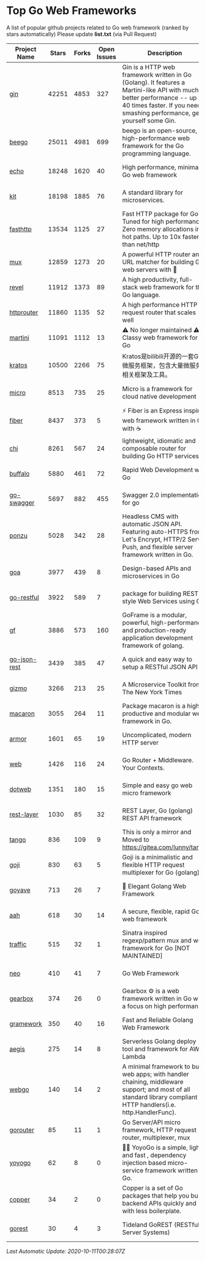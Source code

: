 # Top Go Web Frameworks
A list of popular github projects related to Go web framework (ranked by stars automatically)
Please update **list.txt** (via Pull Request)

| Project Name | Stars | Forks | Open Issues | Description | Last Commit |
| ------------ | ----- | ----- | ----------- | ----------- | ----------- |
| [gin](https://github.com/gin-gonic/gin) | 42251 | 4853 | 327 | Gin is a HTTP web framework written in Go (Golang). It features a Martini-like API with much better performance -- up to 40 times faster. If you need smashing performance, get yourself some Gin. | 2020-09-25 01:45:17 |
| [beego](https://github.com/astaxie/beego) | 25011 | 4981 | 699 | beego is an open-source, high-performance web framework for the Go programming language. | 2020-10-10 14:10:43 |
| [echo](https://github.com/labstack/echo) | 18248 | 1620 | 40 | High performance, minimalist Go web framework | 2020-09-14 16:12:41 |
| [kit](https://github.com/go-kit/kit) | 18198 | 1885 | 76 | A standard library for microservices. | 2020-10-09 22:21:20 |
| [fasthttp](https://github.com/valyala/fasthttp) | 13534 | 1125 | 27 | Fast HTTP package for Go. Tuned for high performance. Zero memory allocations in hot paths. Up to 10x faster than net/http | 2020-10-03 07:44:36 |
| [mux](https://github.com/gorilla/mux) | 12859 | 1273 | 20 | A powerful HTTP router and URL matcher for building Go web servers with 🦍 | 2020-09-12 19:20:56 |
| [revel](https://github.com/revel/revel) | 11912 | 1373 | 89 | A high productivity, full-stack web framework for the Go language. | 2020-07-12 05:57:36 |
| [httprouter](https://github.com/julienschmidt/httprouter) | 11860 | 1135 | 52 | A high performance HTTP request router that scales well | 2020-09-21 13:50:23 |
| [martini](https://github.com/go-martini/martini) | 11091 | 1112 | 13 | ⚠️ No longer maintained ⚠️  Classy web framework for Go | 2017-01-21 21:58:54 |
| [kratos](https://github.com/go-kratos/kratos) | 10500 | 2266 | 75 | Kratos是bilibili开源的一套Go微服务框架，包含大量微服务相关框架及工具。 | 2020-09-18 01:01:19 |
| [micro](https://github.com/micro/micro) | 8513 | 735 | 25 | Micro is a framework for cloud native development | 2020-10-10 20:55:35 |
| [fiber](https://github.com/gofiber/fiber) | 8437 | 373 | 5 | ⚡️ Fiber is an Express inspired web framework written in Go with ☕️ | 2020-10-10 23:42:30 |
| [chi](https://github.com/go-chi/chi) | 8261 | 567 | 24 | lightweight, idiomatic and composable router for building Go HTTP services | 2020-10-10 00:51:05 |
| [buffalo](https://github.com/gobuffalo/buffalo) | 5880 | 461 | 72 | Rapid Web Development w/ Go | 2020-09-07 00:22:02 |
| [go-swagger](https://github.com/go-swagger/go-swagger) | 5697 | 882 | 455 | Swagger 2.0 implementation for go | 2020-09-17 02:52:37 |
| [ponzu](https://github.com/ponzu-cms/ponzu) | 5028 | 342 | 28 | Headless CMS with automatic JSON API. Featuring auto-HTTPS from Let's Encrypt, HTTP/2 Server Push, and flexible server framework written in Go. | 2020-01-02 00:14:32 |
| [goa](https://github.com/goadesign/goa) | 3977 | 439 | 8 | Design-based APIs and microservices in Go | 2020-10-08 02:15:24 |
| [go-restful](https://github.com/emicklei/go-restful) | 3922 | 589 | 7 | package for building REST-style Web Services using Go | 2020-10-09 15:32:36 |
| [gf](https://github.com/gogf/gf) | 3886 | 573 | 160 | GoFrame is a modular, powerful, high-performance and production-ready application development framework of golang.  | 2020-09-29 15:47:37 |
| [go-json-rest](https://github.com/ant0ine/go-json-rest) | 3439 | 385 | 47 | A quick and easy way to setup a RESTful JSON API | 2017-09-13 04:12:08 |
| [gizmo](https://github.com/nytimes/gizmo) | 3266 | 213 | 25 | A Microservice Toolkit from The New York Times | 2020-08-25 21:02:25 |
| [macaron](https://github.com/go-macaron/macaron) | 3055 | 264 | 11 | Package macaron is a high productive and modular web framework in Go. | 2020-08-17 13:11:03 |
| [armor](https://github.com/labstack/armor) | 1601 | 65 | 19 | Uncomplicated, modern HTTP server | 2019-08-03 18:10:09 |
| [web](https://github.com/gocraft/web) | 1426 | 116 | 24 | Go Router + Middleware. Your Contexts. | 2019-02-07 15:06:52 |
| [dotweb](https://github.com/devfeel/dotweb) | 1351 | 180 | 15 | Simple and easy go web micro framework | 2020-08-11 09:38:36 |
| [rest-layer](https://github.com/rs/rest-layer) | 1030 | 85 | 32 | REST Layer, Go (golang) REST API framework | 2019-12-05 10:17:11 |
| [tango](https://github.com/lunny/tango) | 836 | 109 | 9 | This is only a mirror and Moved to https://gitea.com/lunny/tango | 2019-05-17 03:31:10 |
| [goji](https://github.com/goji/goji) | 830 | 63 | 5 | Goji is a minimalistic and flexible HTTP request multiplexer for Go (golang) | 2019-01-26 23:58:29 |
| [goyave](https://github.com/System-Glitch/goyave) | 713 | 26 | 7 | 🍐 Elegant Golang Web Framework | 2020-09-29 12:52:12 |
| [aah](https://github.com/go-aah/aah) | 618 | 30 | 14 | A secure, flexible, rapid Go web framework | 2020-09-02 02:31:20 |
| [traffic](https://github.com/gravityblast/traffic) | 515 | 32 | 1 | Sinatra inspired regexp/pattern mux and web framework for Go [NOT MAINTAINED] | 2015-11-26 21:31:07 |
| [neo](https://github.com/ivpusic/neo) | 410 | 41 | 7 | Go Web Framework | 2017-08-14 23:54:31 |
| [gearbox](https://github.com/gogearbox/gearbox) | 374 | 26 | 0 | Gearbox :gear: is a web framework written in Go with a focus on high performance | 2020-08-18 08:44:17 |
| [gramework](https://github.com/gramework/gramework) | 350 | 40 | 16 | Fast and Reliable Golang Web Framework | 2020-01-21 17:51:59 |
| [aegis](https://github.com/tmaiaroto/aegis) | 275 | 14 | 8 | Serverless Golang deploy tool and framework for AWS Lambda | 2019-07-28 17:59:41 |
| [webgo](https://github.com/bnkamalesh/webgo) | 140 | 14 | 2 | A minimal framework to build web apps; with handler chaining, middleware support; and most of all standard library compliant HTTP handlers(i.e. http.HandlerFunc). | 2020-07-14 17:20:04 |
| [gorouter](https://github.com/vardius/gorouter) | 85 | 11 | 1 | Go Server/API micro framework, HTTP request router, multiplexer, mux | 2020-09-26 23:58:41 |
| [yoyogo](https://github.com/yoyofx/yoyogo) | 62 | 8 | 0 | 🦄🌈 YoyoGo is a simple, light and fast , dependency injection based micro-service framework written in Go. | 2020-10-09 07:27:33 |
| [copper](https://github.com/tusharsoni/copper) | 34 | 2 | 0 | Copper is a set of Go packages that help you build backend APIs quickly and with less boilerplate. | 2020-09-14 13:55:44 |
| [gorest](https://github.com/tideland/gorest) | 30 | 4 | 3 | Tideland GoREST (RESTful Server Systems) | 2017-11-10 13:00:37 |

*Last Automatic Update: 2020-10-11T00:28:07Z*